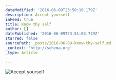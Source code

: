 ```yaml
---
dateModified: '2016-06-09T23:50:10.179Z'
description: Accept yourself
inFeed: true
title: Know thy self
author: []
datePublished: '2016-06-09T23:51:03.739Z'
starred: false
sourcePath: _posts/2016-06-09-know-thy-self.md
_context: 'http://schema.org'
_type: Article

---
```

![Accept yourself](https://the-grid-user-content.s3-us-west-2.amazonaws.com/f140d7e3-f2ef-40e1-b233-f8f9d4c2c278.jpg)
